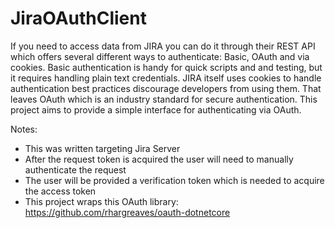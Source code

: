 # JiraOAuthClient

If you need to access data from JIRA you can do it through their REST API which offers several different ways 
to authenticate: Basic, OAuth and via cookies. Basic authentication is handy for quick scripts and and testing, 
but it requires handling plain text credentials. JIRA itself uses cookies to handle authentication best
practices discourage developers from using them. That leaves OAuth which is an industry standard for secure
authentication. This project aims to provide a simple interface for authenticating via OAuth.

Notes:
* This was written targeting Jira Server
* After the request token is acquired the user will need to manually authenticate the request
* The user will be provided a verification token which is needed to acquire the access token
* This project wraps this OAuth library: https://github.com/rhargreaves/oauth-dotnetcore
